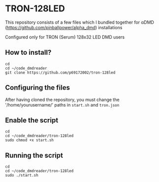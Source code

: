 # TRON-128LED
This repository consists of a few files which I bundled together for αDMD (https://github.com/pinballpower/alpha_dmd) installations

Configured only for TRON (Serum) 128x32 LED DMD users

## How to install?

```
cd
cd ~/code_dmdreader
git clone https://github.com/p69172002/tron-128led
```
## Configuring the files
After having cloned the repository, you must change the '/home/yourusername/' paths in `start.sh` and `tron.json`

## Enable the script
```
cd
cd ~/code_dmdreader/tron-128led
sudo chmod +x start.sh
```

## Running the script
```
cd
cd ~/code_dmdreader/tron-128led
sudo ./start.sh
```
